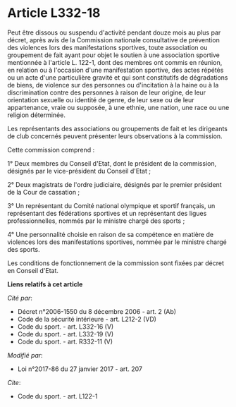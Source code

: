 # Article L332-18

Peut être dissous ou suspendu d'activité pendant douze mois au plus par décret, après avis de la Commission nationale
consultative de prévention des violences lors des manifestations sportives, toute association ou groupement de fait ayant
pour objet le soutien à une association sportive mentionnée à l'article L. 122-1, dont des membres ont commis en réunion, en
relation ou à l'occasion d'une manifestation sportive, des actes répétés ou un acte d'une particulière gravité et qui sont
constitutifs de dégradations de biens, de violence sur des personnes ou d'incitation à la haine ou à la discrimination contre
des personnes à raison de leur origine, de leur orientation  sexuelle ou identité de genre, de leur sexe ou de leur
appartenance, vraie ou supposée, à une ethnie, une nation, une race ou une religion déterminée. 

Les représentants des associations ou groupements de fait et les dirigeants de club concernés peuvent présenter leurs
observations à la commission. 

Cette commission comprend : 

1° Deux membres du Conseil d'Etat, dont le président de la commission, désignés par le vice-président du Conseil d'Etat ; 

2° Deux magistrats de l'ordre judiciaire, désignés par le premier président de la Cour de cassation ; 

3° Un représentant du Comité national olympique et sportif français, un représentant des fédérations sportives et un
représentant des ligues professionnelles, nommés par le ministre chargé des sports ; 

4° Une personnalité choisie en raison de sa compétence en matière de violences lors des manifestations sportives, nommée par
le ministre chargé des sports. 

Les conditions de fonctionnement de la commission sont fixées par décret en Conseil d'Etat.

**Liens relatifs à cet article**

_Cité par_:

  - Décret n°2006-1550 du 8 décembre 2006 - art. 2 (Ab)
  - Code de la sécurité intérieure - art. L212-2 (VD)
  - Code du sport. - art. L332-16 (V)
  - Code du sport. - art. L332-19 (V)
  - Code du sport. - art. R332-11 (V)

_Modifié par_:

  - Loi n°2017-86 du 27 janvier 2017 - art. 207

_Cite_:

  - Code du sport. - art. L122-1
